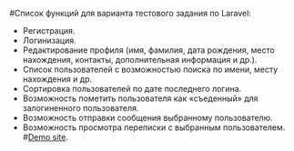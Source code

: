 #Список функций для варианта тестового задания по Laravel:
- Регистрация.
- Логинизация.
- Редактирование профиля (имя, фамилия, дата рождения, место нахождения,
контакты, дополнительная информация и др.).
- Список пользователей с возможностью поиска по имени, месту нахождения и др.
- Сортировка пользователей по дате последнего логина.
- Возможность пометить пользователя как «съеденный» для залогиненного
пользователя.
- Возможность отправки сообщения выбранному пользователю.
- Возможность просмотра переписки с выбранным пользователем.
#[Demo site](http://maxbarannyk.ru/laravel).
